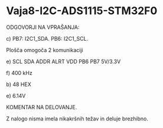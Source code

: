 # Vaja8-I2C-ADS1115-STM32F0

ODGOVORJI NA VPRAŠANJA:

c) PB7: I2C1_SDA.
   PB6: I2C1_SCL.
   
   Plošča omogoča 2 komunikaciji

e) SCL  SDA  ADDR  ALRT  VDD
   PB6  PB7              5V/3.3V
   
 
 f) 400 kHz
 
 b) 48 HEX
 
 e) 6.14V


KOMENTAR NA DELOVANJE.

Z nalogo nisma imela nikakršnih težav in deluje brezhibno.
